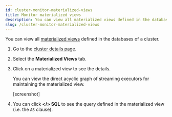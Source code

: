 ```yaml
---
id: cluster-monitor-materialized-views
title: Monitor materialized views
description: You can view all materialized views defined in the databases of a cluster.
slug: /cluster-monitor-materialized-views
---
```


You can view all [materialized views](https://www.risingwave.dev/docs/current/key-concepts/#materialized-views) defined in the databases of a cluster.

1. Go to the [cluster details page](cluster-check-status-and-metrics.md#check-the-detailed-metrics-of-a-cluster).

2. Select the **Materialized Views** tab.
    
3. Click on a materialized view to see the details.

    You can view the direct acyclic graph of streaming executors for maintaining the materialized view. 

    [screenshot]

4. You can click **</\> SQL** to see the query defined in the materialized view (i.e. the `AS` clause).
